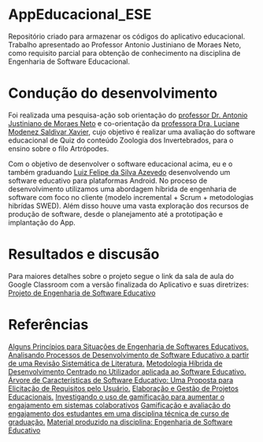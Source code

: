 # AppEducacional_ESE

Repositório criado para armazenar os códigos do aplicativo educacional.
Trabalho apresentado ao Professor Antonio Justiniano de Moraes Neto, como requisito parcial para obtenção de conhecimento na disciplina de Engenharia de Software Educacional.

# Condução do desenvolvimento

Foi realizada uma pesquisa-ação sob orientação do [professor Dr. Antonio Justiniano de Moraes Neto](https://www.escavador.com/sobre/5744648/antonio-justiniano-de-moraes-neto) e co-orientação da [professora Dra. Luciane Modenez Saldivar Xavier](https://www.escavador.com/sobre/504438/luciane-modenez-saldivar-xavier), cujo objetivo é realizar uma avaliação do software educacional de Quiz do conteúdo Zoologia dos Invertebrados,  para o ensino sobre o filo Artrópodes. 

Com o objetivo de desenvolver o software educacional acima, eu e o também graduando [Luiz Felipe da Silva Azevedo](https://github.com/AkiraHayato) desenvolvendo um software educativo para plataformas Android. No proceso de desenvolvimento utilizamos uma abordagem híbrida de engenharia de software com foco no cliente (modelo incremental + Scrum + metodologias hibrídas SWED). Além disso houve uma vasta exploração dos recursos de produção de software, desde o planejamento até a prototipação e implantação do App.

# Resultados e discusão
Para maiores detalhes sobre o projeto segue o link da sala de aula do Google Classroom com a versão finalizada do Aplicativo e suas diretrizes:
[Projeto de Engenharia de Software Educativo](https://classroom.google.com/u/1/c/MzcyNDY3NjcyNDVa)

# Referências 

[Alguns Princípios para Situações de Engenharia de Softwares Educativos.](https://www.revistas.ufg.br/interacao/article/view/6540)
[Analisando Processos de Desenvolvimento de Software Educativo a partir de uma Revisão Sistemática de Literatura.](http://ria.net.br/index.php/ria/article/view/137)
[Metodologia Híbrida de Desenvolvimento Centrado no Utilizador aplicada ao Software Educativo.](http://www.scielo.mec.pt/scielo.php?script=sci_abstract&pid=S1646-98952010000200002&lng=en&nrm=iso)
[Árvore de Características de Software Educativo: Uma Proposta para Elicitação de Requisitos pelo Usuário.](http://www.br-ie.org/pub/index.php/sbie/article/view/1517)
[Elaboração e Gestão de Projetos Educacionais.](http://nead.uesc.br/arquivos/pedagogia/projetos_educacionais/modulo_projetos_educacionais.pdf)
[Investigando o uso de gamificação para aumentar o engajamento em sistemas colaborativos](https://pdfs.semanticscholar.org/343c/42a7eb5dd56e7c4f75940e893f3d562aef51.pdf)
[Gamificação e avaliação do engajamento dos estudantes em uma disciplina técnica de curso de graduação.](http://br-ie.org/pub/index.php/sbie/article/view/6717)
[Material produzido na disciplina: Engenharia de Software Educativo](https://drive.google.com/drive/folders/16vo3ZGWSb40eJgCcATiuvLNF62XJncqS)
